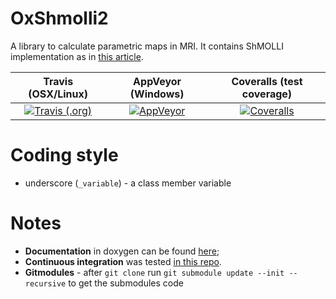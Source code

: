 # OxShmolli2
A library to calculate parametric maps in MRI. It contains ShMOLLI implementation as in [this article](https://jcmr-online.biomedcentral.com/articles/10.1186/1532-429X-12-69).

| Travis (OSX/Linux) | AppVeyor (Windows) | Coveralls (test coverage) |
|:-------------:|:-------------:|:-------------:|
[![Travis (.org)][travis_badge]][travis_link] | [![AppVeyor][appveyor_badge]][appveyor_link]| [![Coveralls][coveralls_badge]][coveralls_link]

# Coding style

* underscore (`_variable`) - a class member variable

# Notes

* **Documentation** in doxygen can be found [here]();
* **Continuous integration** was tested [in this repo](https://github.com/MRKonrad/ContinousIntegrationPlayground).
* **Gitmodules** - after `git clone` run `git submodule update --init --recursive` to get the submodules code

[travis_badge]: https://img.shields.io/travis/MRKonrad/OxShmolli2.svg?style=for-the-badge
[travis_link]: https://travis-ci.org/MRKonrad/OxShmolli2
[appveyor_badge]: https://img.shields.io/appveyor/ci/MRKonrad/OxShmolli2.svg?style=for-the-badge
[appveyor_link]: https://ci.appveyor.com/project/MRKonrad/oxshmolli2/
[coveralls_badge]: https://img.shields.io/coveralls/github/MRKonrad/OxShmolli2.svg?style=for-the-badge
[coveralls_link]: https://coveralls.io/github/MRKonrad/OxShmolli2
